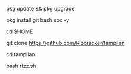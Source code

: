 pkg update && pkg upgrade

pkg install git bash sox -y

cd $HOME

git clone https://github.com/Rizcracker/tampilan

cd tampilan

bash rizz.sh
